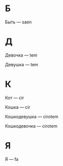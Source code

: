 # Б

Быть — saen

# Д

Девочка — tem

Девушка — tem

# К

Кот — cir

Кошка — cir

Кошкодевушка — cirotem

Кошкодевочка — cirotem

# Я

Я — fa
